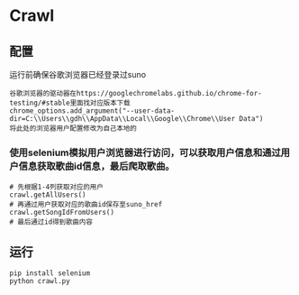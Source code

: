  # Crawl

## 配置
运行前确保谷歌浏览器已经登录过suno
>
    谷歌浏览器的驱动器在https://googlechromelabs.github.io/chrome-for-testing/#stable里面找对应版本下载
    chrome_options.add_argument("--user-data-dir=C:\\Users\\gdh\\AppData\\Local\\Google\\Chrome\\User Data")
    将此处的浏览器用户配置修改为自己本地的
  
 ### 使用selenium模拟用户浏览器进行访问，可以获取用户信息和通过用户信息获取歌曲id信息，最后爬取歌曲。

 >
    # 先根据1-4列获取对应的用户
    crawl.getAllUsers()
    # 再通过用户获取对应的歌曲id保存至suno_href
    crawl.getSongIdFromUsers()
    # 最后通过id得到歌曲内容

## 运行
```
pip install selenium
python crawl.py
